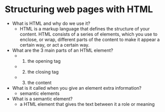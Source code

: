 # Structuring web pages with HTML

- What is HTML and why do we use it?
  - HTML is a markup language that defines the structure of your content. HTML consists of a series of elements, which you use to enclose, or wrap, different parts of the content to make it appear a certain way, or act a certain way.
- What are the 3 main parts of an HTML element?
  - 1. the opening tag
  - 2. the closing tag
  - 3. the content
- What is it called when you give an element extra information?
  - semantic elements
- What is a semantic element?
  - a HTML element that gives the text between it a role or meaning
